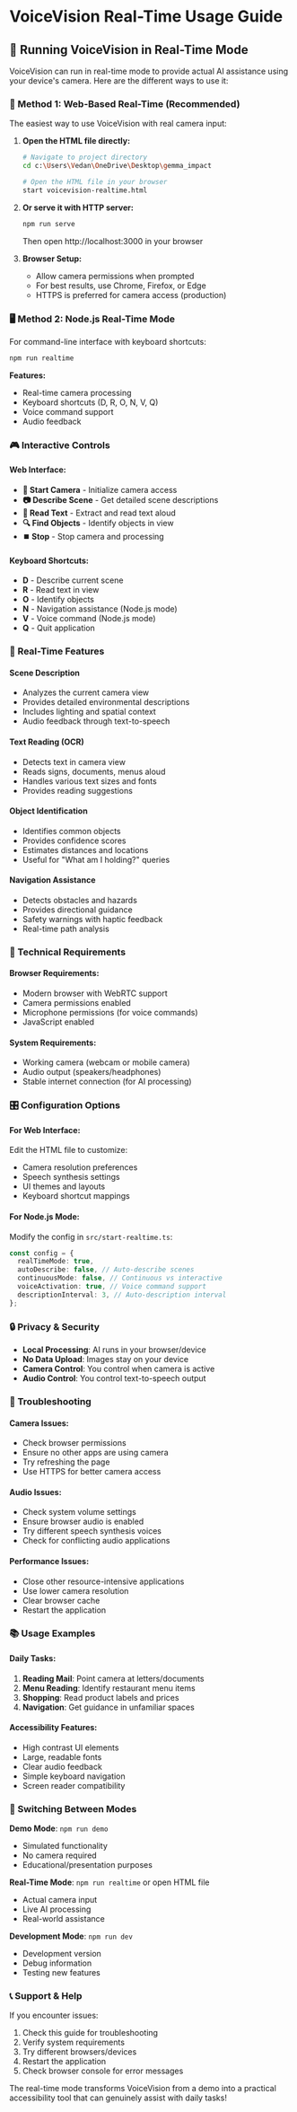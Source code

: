 # VoiceVision Real-Time Usage Guide

## 🚀 Running VoiceVision in Real-Time Mode

VoiceVision can run in real-time mode to provide actual AI assistance using your device's camera. Here are the different ways to use it:

### 📱 Method 1: Web-Based Real-Time (Recommended)

The easiest way to use VoiceVision with real camera input:

1. **Open the HTML file directly:**

   ```bash
   # Navigate to project directory
   cd c:\Users\Vedan\OneDrive\Desktop\gemma_impact

   # Open the HTML file in your browser
   start voicevision-realtime.html
   ```

2. **Or serve it with HTTP server:**

   ```bash
   npm run serve
   ```

   Then open http://localhost:3000 in your browser

3. **Browser Setup:**
   - Allow camera permissions when prompted
   - For best results, use Chrome, Firefox, or Edge
   - HTTPS is preferred for camera access (production)

### 🖥️ Method 2: Node.js Real-Time Mode

For command-line interface with keyboard shortcuts:

```bash
npm run realtime
```

**Features:**

- Real-time camera processing
- Keyboard shortcuts (D, R, O, N, V, Q)
- Voice command support
- Audio feedback

### 🎮 Interactive Controls

#### Web Interface:

- **🚀 Start Camera** - Initialize camera access
- **📷 Describe Scene** - Get detailed scene descriptions
- **📖 Read Text** - Extract and read text aloud
- **🔍 Find Objects** - Identify objects in view
- **⏹️ Stop** - Stop camera and processing

#### Keyboard Shortcuts:

- **D** - Describe current scene
- **R** - Read text in view
- **O** - Identify objects
- **N** - Navigation assistance (Node.js mode)
- **V** - Voice command (Node.js mode)
- **Q** - Quit application

### 🎯 Real-Time Features

#### Scene Description

- Analyzes the current camera view
- Provides detailed environmental descriptions
- Includes lighting and spatial context
- Audio feedback through text-to-speech

#### Text Reading (OCR)

- Detects text in camera view
- Reads signs, documents, menus aloud
- Handles various text sizes and fonts
- Provides reading suggestions

#### Object Identification

- Identifies common objects
- Provides confidence scores
- Estimates distances and locations
- Useful for "What am I holding?" queries

#### Navigation Assistance

- Detects obstacles and hazards
- Provides directional guidance
- Safety warnings with haptic feedback
- Real-time path analysis

### 🔧 Technical Requirements

#### Browser Requirements:

- Modern browser with WebRTC support
- Camera permissions enabled
- Microphone permissions (for voice commands)
- JavaScript enabled

#### System Requirements:

- Working camera (webcam or mobile camera)
- Audio output (speakers/headphones)
- Stable internet connection (for AI processing)

### 🎛️ Configuration Options

#### For Web Interface:

Edit the HTML file to customize:

- Camera resolution preferences
- Speech synthesis settings
- UI themes and layouts
- Keyboard shortcut mappings

#### For Node.js Mode:

Modify the config in `src/start-realtime.ts`:

```typescript
const config = {
  realTimeMode: true,
  autoDescribe: false, // Auto-describe scenes
  continuousMode: false, // Continuous vs interactive
  voiceActivation: true, // Voice command support
  descriptionInterval: 3, // Auto-description interval
};
```

### 🔒 Privacy & Security

- **Local Processing**: AI runs in your browser/device
- **No Data Upload**: Images stay on your device
- **Camera Control**: You control when camera is active
- **Audio Control**: You control text-to-speech output

### 🐛 Troubleshooting

#### Camera Issues:

- Check browser permissions
- Ensure no other apps are using camera
- Try refreshing the page
- Use HTTPS for better camera access

#### Audio Issues:

- Check system volume settings
- Ensure browser audio is enabled
- Try different speech synthesis voices
- Check for conflicting audio applications

#### Performance Issues:

- Close other resource-intensive applications
- Use lower camera resolution
- Clear browser cache
- Restart the application

### 📚 Usage Examples

#### Daily Tasks:

1. **Reading Mail**: Point camera at letters/documents
2. **Menu Reading**: Identify restaurant menu items
3. **Shopping**: Read product labels and prices
4. **Navigation**: Get guidance in unfamiliar spaces

#### Accessibility Features:

- High contrast UI elements
- Large, readable fonts
- Clear audio feedback
- Simple keyboard navigation
- Screen reader compatibility

### 🔄 Switching Between Modes

**Demo Mode**: `npm run demo`

- Simulated functionality
- No camera required
- Educational/presentation purposes

**Real-Time Mode**: `npm run realtime` or open HTML file

- Actual camera input
- Live AI processing
- Real-world assistance

**Development Mode**: `npm run dev`

- Development version
- Debug information
- Testing new features

### 📞 Support & Help

If you encounter issues:

1. Check this guide for troubleshooting
2. Verify system requirements
3. Try different browsers/devices
4. Restart the application
5. Check browser console for error messages

The real-time mode transforms VoiceVision from a demo into a practical accessibility tool that can genuinely assist with daily tasks!
